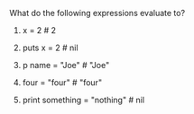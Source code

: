 What do the following expressions evaluate to?

1. x = 2  # 2

2. puts x = 2 # nil

3. p name = "Joe" # "Joe"

4. four = "four" # "four"

5. print something = "nothing" # nil